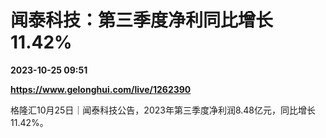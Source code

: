 # 闻泰科技：第三季度净利同比增长11.42%

**2023-10-25 09:51**

**https://www.gelonghui.com/live/1262390**

格隆汇10月25日｜闻泰科技公告，2023年第三季度净利润8.48亿元，同比增长11.42%。